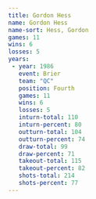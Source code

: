 ```yaml
---
title: Gordon Hess
name: Gordon Hess
name-sort: Hess, Gordon
games: 11
wins: 6
losses: 5
years:
 - year: 1986
   event: Brier
   team: "QC"
   position: Fourth
   games: 11
   wins: 6
   losses: 5
   inturn-total: 110
   inturn-percent: 80
   outturn-total: 104
   outturn-percent: 74
   draw-total: 99
   draw-percent: 71
   takeout-total: 115
   takeout-percent: 82
   shots-total: 214
   shots-percent: 77
---
```

